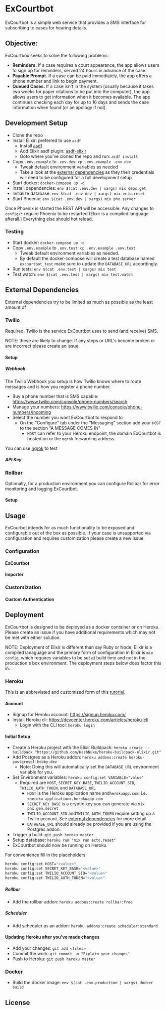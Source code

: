 # ExCourtbot
ExCourtbot is a simple web service that provides a SMS interface for subscribing to cases for hearing details.

## Objective:
ExCourtbox seeks to solve the following problems:
- **Reminders.** If a case requires a court appearance, the app allows users to sign up for reminders, served 24 hours in advance of the case.
- **Payable Prompt.** If a case can be paid immediately, the app offers a phone number and link to begin payment.
- **Queued Cases.** If a case isn't in the system (usually because it takes two weeks for paper citations to be put into the computer), the app allows users to get information when it becomes available. The app continues checking each day for up to 16 days and sends the case information when found (or an apology if not).

## Development Setup

- Clone the repo
- Install Elixir: preferred to use `asdf`
  - Install [asdf](https://github.com/asdf-vm/asdf#setup)
  - Add Elixir asdf plugin: [asdf-elixir](https://github.com/asdf-vm/asdf-elixir) 
  - Goto where you've cloned the repo and run: `asdf install`
- Copy `.env.example` to `.env.dev`: `cp .env.example .env.dev`
  - Tweak default environment variables as needed
  - Take a look at the [external dependencies]() as they their credentials will need to be configured for a full development setup 
- Start docker: `docker-compose up -d`
- Install dependencies: `env $(cat .env.dev | xargs) mix deps.get`
- Initialize database: `env $(cat .env.dev | xargs) mix ecto.reset`
- Start Phoenix: `env $(cat .env.dev | xargs) mix phx.server`

Once Phoenix is started the REST API will be accessible. Any changes to `config/*` require Phoenix to be restarted (Elixir is a compiled language afterall.) Everything else should hot reload.

### Testing
- Start docker: `docker-compose up -d`
- Copy `.env.example` to `.env.test`: `cp .env.example .env.test`
  - Tweak default environment variables as needed.
  - By default the docker-compose will create a test database named `excourtbot_test` make sure to update the `DATABASE_URL` accordingly.
- Run tests: `env $(cat .env.test | xargs) mix test`
- Test watch: `env $(cat .env.test | xargs) mix test.watch`

## External Dependencies

External dependencies try to be limited as much as possible as the least amount of 

### Twilio
Required, Twilio is the service ExCourtbot uses to send (and receive) SMS.

NOTE: these are likely to change. If any steps or URL's become broken or are incorrect please create an issue.

#### Setup

##### Webhook
The Twilio Webhook you setup is how Twilio knows where to route messages and is how you register a phone number.

- Buy a phone number that is SMS capable: https://www.twilio.com/console/phone-numbers/search
- Manage your numbers: https://www.twilio.com/console/phone-numbers/incoming
- Select the number you want ExCourtbot to respond to
  - On the "Configure" tab under the "Messaging" section add your `HOST` to the section "A MESSAGE COMES IN"
    - `HOST` can refer to your Heroku endpoint, the domain ExCourtbot is hosted on or the `ngrok` forwarding address.

You can use [ngrok](https://ngrok.com/) to test  

##### API Key


### Rollbar 
Optionally, for a production environment you can configure Rollbar for error monitoring and logging ExCourtbot. 


#### Setup

## Usage

ExCourbot intends for as much functionality to be exposed and configurable out of the box as possible. If your case is unsupported via configuration and requires customization please create a new issue.

### Configuration


#### ExCourtbot

#### Importer

### Customization


#### Custom Authentication

## Deployment
ExCourtbot is designed to be deployed as a docker container or on Heroku. Please create an issue if you have additional requirements which may not be met with either solution.

NOTE: Deployment of Elixir is different than say Ruby or Node. Elixir is a compiled lanaguage and the primary form of configuration in Elixir is `mix config`, which requires variables to be set at build time and not in the production's box environment. The deployment steps below does factor this in.


### Heroku
This is an abbreviated and customized form of this [tutorial](https://hexdocs.pm/phoenix/heroku.html).

#### Account
- Signup for Heroku account: https://signup.heroku.com/
- Install Heroku cli: https://devcenter.heroku.com/articles/heroku-cli
  - Login with the CLI tool: `heroku login`

#### Initial Setup
- Create a Heroku project with the Elixir Buildpack: `heroku create --buildpack "https://github.com/HashNuke/heroku-buildpack-elixir.git"`
- Add Postgres as a Heroku addon: `heroku addons:create heroku-postgresql:hobby-dev`
  - Note: Doing this will automatically set the `DATABASE_URL` environment variable for you.
- Set Environment variables: `heroku config:set VARIABLE="value"`
  - Required are `HOST`, `SECRET_KEY_BASE`, `TWILIO_ACCOUNT_SID`, `TWILIO_AUTH_TOKEN`, and `DATABASE_URL`
    - `HOST` is the Heroku application name and`herokuapp.com`: i.e. `<heroku application>.herokuapp.com`
    - `SECRET_KEY_BASE` is a cryptic key you can generate via `mix phx.gen.secret`
    - `TWILIO_ACCOUNT_SID` and`TWILIO_AUTH_TOKEN` require setting up a Twilio account. See [external dependencies]() for more detail.
    - `DATABASE_URL` should already be provided if you are using the Postgres addon.
- Trigger a build: `git push heroku master`
- Setup database: `heroku run "mix run ecto.reset"`
- ExCourtbot should now be running on Heroku.

For convenience fill in the placeholders:
```sh
heroku config:set HOST="<value>"
heroku config:set SECRET_KEY_BASE="<value>"
heroku config:set TWILIO_ACCOUNT_SID="<value>"
heroku config:set TWILIO_AUTH_TOKEN="<value>"
```

##### Rollbar
- Add the rollbar addon: `heroku addons:create rollbar:free` 

##### Scheduler

- Add scheduler as an addon: `heroku addons:create scheduler:standard`


#### Updating Heroku after you've made changes
- Add your changes: `git add <files>`
- Commit the work: `git commit -m "Explain your changes"`
- Push to Heroku: `git push heroku master`

### Docker
- Build the docker image: `env $(cat .env.production | xargs) docker build`


## License

